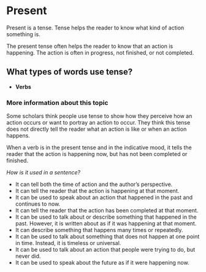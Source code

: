# Present 

Present is a tense. Tense helps the reader to know what kind of action something is. 

The present tense often helps the reader to know that an action is happening. The action is often in progress, not finished, or not completed. 

## What types of words use tense?
* **Verbs**
 
### More information about this topic
Some scholars think people use tense to show how they perceive how an action occurs or want to portray an action to occur. They think this tense does not directly tell the reader what an action is like or when an action happens.

When a verb is in the present tense and in the indicative mood, it tells the reader that the action is happening now, but has not been completed or finished. 

*How is it used in a sentence?*
* It can tell both the time of action and the author’s perspective. 
* It can tell the reader that the action is happening at that moment. 
* It can be used to speak about an action that happened in the past and continues to now.  
* It can tell the reader that the action has been completed at that moment. 
* It can be used to talk about or describe something that happened in the past. However, it is written about as if it was happening at that moment. 
* It can describe something that happens many times or repeatedly. 
* It can be used to talk about something that does not happen at one point in time. Instead, it is timeless or universal. 
* It can be used to talk about an action that people were trying to do, but never did. 
* It can be used to speak about the future as if it were happening now. 
